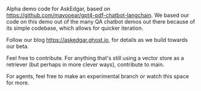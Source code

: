 Alpha demo code for AskEdgar, based on https://github.com/mayooear/gpt4-pdf-chatbot-langchain. 
We based our code on this demo out of the many QA chatbot demos out there because of its simple codebase, which allows for quicker iteration.

Follow our blog https://askedgar.ghost.io, for details as we build towards our beta. 

Feel free to contribute. For anything that's still using a vector store as a retriever (but perhaps in more clever ways), contribute to main. 

For agents, feel free to make an experimental branch or watch this space for more.
